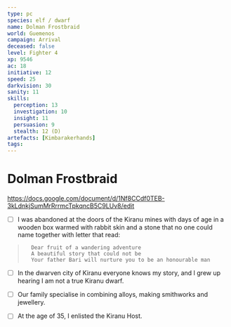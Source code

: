 ```yaml
---
type: pc
species: elf / dwarf
name: Dolman Frostbraid
world: Guemenos
campaign: Arrival
deceased: false
level: Fighter 4
xp: 9546
ac: 18
initiative: 12
speed: 25
darkvision: 30
sanity: 11
skills:
  perception: 13
  investigation: 10
  insight: 11
  persuasion: 9
  stealth: 12 (D)
artefacts: [Kimbarakerhands]
tags:
---
```


# Dolman Frostbraid

https://docs.google.com/document/d/1Nf8CCdf0TEB-3kLdnkjSumMrRrrmcTpkqncB5C9LUv8/edit

- [ ] I was abandoned at the doors of the Kiranu mines with days of age in a wooden box warmed with rabbit skin and a stone that no one could name together with letter that read:
> 		Dear fruit of a wandering adventure
> 		A beautiful story that could not be
> 		Your father Bari will nurture you to be an honourable man
- [ ] In the dwarven city of Kiranu everyone knows my story, and I grew up hearing I am not a true Kiranu dwarf.
- [ ] Our family specialise in combining alloys, making smithworks and jewellery.
- [ ] At the age of 35, I enlisted the Kiranu Host.

